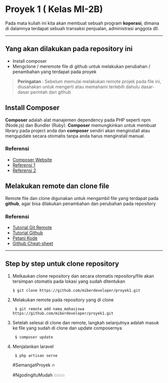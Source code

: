 # Proyek 1 ( Kelas MI-2B)

Pada mata kuliah ini kita akan membuat sebuah program **koperasi**, dimana di dalamnya terdapat sebuah transaksi penjualan, administrasi anggota dll.

----------

## Yang akan dilakukan pada repository ini
- Install composer
- Mengclone / meremote file di github untuk melakukan perubahan / penambahan yang terdapat pada proyek
 
> **Peringatan** : Sebelum memulai melakukan remote projek pada file ini, diusahakan untuk mengerti atau memahami terlebih dahulu dasar-dasar perintah dari github


## Install Composer 
**Composer** adalah alat manajemen dependency pada PHP seperti npm (Node.js) dan Bundler (Ruby). **Composer** memungkinkan untuk membuat library pada project anda dan **composer** sendiri akan menginstall atau mengupdate secara otomatis tanpa anda harus menginstall manual. 

### Referensi

- [Composer Website](https://getcomposer.org/)
- [Referensi 1](http://javawebmedia.com/blog/cara-install-composer-di-windows/)
- [Referensi 2](https://jagowebdev.com/cara-install-menjalankan-composer-di-windows/)

## Melakukan remote dan clone file

Remote file dan clone digunakan untuk mengambil file yang terdapat pada **github**, agar bisa dilakukan penambahan dan perubahan pada repository

### Referensi

- [Tutorial Git Remote](https://www.petanikode.com/git-remote)
- [Tutorial Github](https://readthedocs.org/projects/tutorial-git/downloads/pdf/latest/)
- [Petani Kode](https://www.petanikode.com/tutorial/git/)
- [Github Cheat-sheet](https://github.com/arslanbilal/git-cheat-sheet)

---

## Step by step untuk clone repository
1. Melkaukan clone repository dan secara otomatis repository/file akan tersimpan otomatis pada lokasi yang sudah ditentukan
    ```
    $ git clone https://github.com/miberdeveloper/proyek1.git
    ```
2. Melakukan remote pada repository yang di clone
   ```
    $ git remote add nama_mahasiswa https://github.com/miberdeveloper/proyek1.git
   ```
3. Setelah selesai di clone dan remote, langkah selanjutnya adalah masuk ke file yang sudah di clone dan update composernya
   ```
    $ composer update
   ```
4. Menjalankan laravel
   ```
    $ php artisan serve
   ```

    #SemangatProyek :fire:
    
    #NgodingItuMudah :boom::boom::boom:
